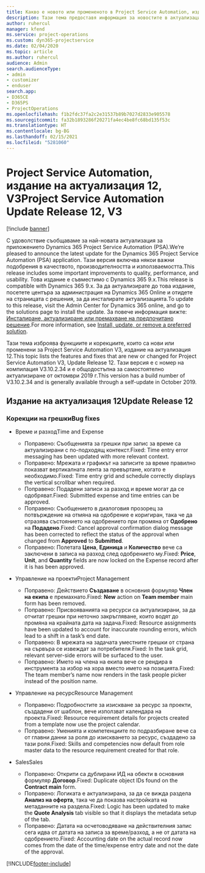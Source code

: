 ```yaml
---
title: Какво е новото или промененото в Project Service Automation, издание на актуализация 12, V3
description: Тази тема предоставя информация за новостите в актуализацията на Project Service Automation, издание 12, V3.
author: ruhercul
manager: kfend
ms.service: project-operations
ms.custom: dyn365-projectservice
ms.date: 02/04/2020
ms.topic: article
ms.author: ruhercul
audience: Admin
search.audienceType:
- admin
- customizer
- enduser
search.app:
- D365CE
- D365PS
- ProjectOperations
ms.openlocfilehash: f1b2fdc37fa2c2e31537b89b7027d2833e905578
ms.sourcegitcommit: fa32b1893286f20271fa4ec4be8fc68bd135f53c
ms.translationtype: HT
ms.contentlocale: bg-BG
ms.lasthandoff: 02/15/2021
ms.locfileid: "5281060"
---
```

# <a name="project-service-automation-update-release-12-v3"></a><span data-ttu-id="545ad-103">Project Service Automation, издание на актуализация 12, V3</span><span class="sxs-lookup"><span data-stu-id="545ad-103">Project Service Automation Update Release 12, V3</span></span>

[!include [banner](../includes/psa-now-project-operations.md)]

<span data-ttu-id="545ad-104">С удоволствие съобщаваме за най-новата актуализация за приложението Dynamics 365 Project Service Automation (PSA).</span><span class="sxs-lookup"><span data-stu-id="545ad-104">We’re pleased to announce the latest update for the Dynamics 365 Project Service Automation (PSA) application.</span></span> <span data-ttu-id="545ad-105">Тази версия включва някои важни подобрения в качеството, производителността и използваемостта.</span><span class="sxs-lookup"><span data-stu-id="545ad-105">This release includes some important improvements to quality, performance, and usability.</span></span> <span data-ttu-id="545ad-106">Това издание е съвместимо с Dynamics 365 9.x.</span><span class="sxs-lookup"><span data-stu-id="545ad-106">This release is compatible with Dynamics 365 9.x.</span></span> <span data-ttu-id="545ad-107">За да актуализирате до това издание, посетете центъра за администрация на Dynamics 365 Online и отидете на страницата с решения, за да инсталирате актуализацията.</span><span class="sxs-lookup"><span data-stu-id="545ad-107">To update to this release, visit the Admin Center for Dynamics 365 online, and go to the solutions page to install the update.</span></span> <span data-ttu-id="545ad-108">За повече информация вижте: [Инсталиране, актуализиране или премахване на предпочитано решение](https://docs.microsoft.com/power-platform/admin/install-remove-preferred-solution).</span><span class="sxs-lookup"><span data-stu-id="545ad-108">For more information, see [Install, update, or remove a preferred solution](https://docs.microsoft.com/power-platform/admin/install-remove-preferred-solution).</span></span>

<span data-ttu-id="545ad-109">Тази тема изброява функциите и корекциите, които са нови или променени за Project Service Automation V3, издание на актуализация 12.</span><span class="sxs-lookup"><span data-stu-id="545ad-109">This topic lists the features and fixes that are new or changed for Project Service Automation V3, Update Release 12.</span></span> <span data-ttu-id="545ad-110">Тази версия е с номер на компилация V3.10.2.34 и е общодостъпна за самостоятелно актуализиране от октомври 2019 г.</span><span class="sxs-lookup"><span data-stu-id="545ad-110">This version has a build number of V3.10.2.34 and is generally available through a self-update in October 2019.</span></span>

## <a name="update-release-12"></a><span data-ttu-id="545ad-111">Издание на актуализация 12</span><span class="sxs-lookup"><span data-stu-id="545ad-111">Update Release 12</span></span>

### <a name="bug-fixes"></a><span data-ttu-id="545ad-112">Корекции на грешки</span><span class="sxs-lookup"><span data-stu-id="545ad-112">Bug fixes</span></span>

- <span data-ttu-id="545ad-113">Време и разход</span><span class="sxs-lookup"><span data-stu-id="545ad-113">Time and Expense</span></span>

    - <span data-ttu-id="545ad-114">Поправено: Съобщенията за грешки при запис за време са актуализирани с по-подходящ контекст.</span><span class="sxs-lookup"><span data-stu-id="545ad-114">Fixed: Time entry error messaging has been updated with more relevant context.</span></span>
    - <span data-ttu-id="545ad-115">Поправено: Мрежата и графикът на записите за време правилно показват вертикалната лента за превъртане, когато е необходимо.</span><span class="sxs-lookup"><span data-stu-id="545ad-115">Fixed: Time entry grid and schedule correctly displays the vertical scrollbar when required.</span></span>
    - <span data-ttu-id="545ad-116">Поправено: Подадени записи за разход и време могат да се одобряват.</span><span class="sxs-lookup"><span data-stu-id="545ad-116">Fixed: Submitted expense and time entries can be approved.</span></span>
    - <span data-ttu-id="545ad-117">Поправено: Съобщението в диалоговия прозорец за потвърждение на отмяна на одобрение е коригиран, така че да отразява състоянието на одобрението при промяна от **Одобрено** на **Подадено**.</span><span class="sxs-lookup"><span data-stu-id="545ad-117">Fixed: Cancel approval confirmation dialog message has been corrected to reflect the status of the approval when changed from **Approved** to **Submitted**.</span></span>
    - <span data-ttu-id="545ad-118">Поправено: Полетата **Цена**, **Единица** и **Количество** вече са заключени в записа на разход след одобрението му.</span><span class="sxs-lookup"><span data-stu-id="545ad-118">Fixed: **Price**, **Unit**, and **Quantity** fields are now locked on the Expense record after it is has been approved.</span></span>

- <span data-ttu-id="545ad-119">Управление на проекти</span><span class="sxs-lookup"><span data-stu-id="545ad-119">Project Management</span></span>

    - <span data-ttu-id="545ad-120">Поправено: Действието **Създаване** в основния формуляр **Член на екипа** е премахнато.</span><span class="sxs-lookup"><span data-stu-id="545ad-120">Fixed: **New** action on **Team member** main form has been removed.</span></span>
    - <span data-ttu-id="545ad-121">Поправено: Присвояванията на ресурси са актуализирани, за да отчитат грешки при неточно закръгляване, които водят до промяна на крайната дата на задача.</span><span class="sxs-lookup"><span data-stu-id="545ad-121">Fixed: Resource assignments have been updated to account for inaccurate rounding errors, which lead to a shift in a task’s end date.</span></span>
    - <span data-ttu-id="545ad-122">Поправено: В мрежата на задачата уместните грешки от страна на сървъра се извеждат за потребителя.</span><span class="sxs-lookup"><span data-stu-id="545ad-122">Fixed: In the task grid, relevant server-side errors will be surfaced to the user.</span></span>
    - <span data-ttu-id="545ad-123">Поправено: Името на члена на екипа вече се рендира в инструмента за избор на хора вместо името на позицията.</span><span class="sxs-lookup"><span data-stu-id="545ad-123">Fixed: The team member’s name now renders in the task people picker instead of the position name.</span></span>

- <span data-ttu-id="545ad-124">Управление на ресурс</span><span class="sxs-lookup"><span data-stu-id="545ad-124">Resource Management</span></span>

    - <span data-ttu-id="545ad-125">Поправено: Подробностите за изискване за ресурс за проекти, създадени от шаблон, вече използват календара на проекта.</span><span class="sxs-lookup"><span data-stu-id="545ad-125">Fixed: Resource requirement details for projects created from a template now use the project calendar.</span></span>
    - <span data-ttu-id="545ad-126">Поправено: Уменията и компетенциите по подразбиране вече са от главни данни за роля до изискването за ресурс, създадено за тази роля.</span><span class="sxs-lookup"><span data-stu-id="545ad-126">Fixed: Skills and competencies now default from role master data to the resource requirement created for that role.</span></span>

- <span data-ttu-id="545ad-127">Sales</span><span class="sxs-lookup"><span data-stu-id="545ad-127">Sales</span></span>

    - <span data-ttu-id="545ad-128">Поправено: Открити са дублирани ИД на обекти в основния формуляр **Договор**.</span><span class="sxs-lookup"><span data-stu-id="545ad-128">Fixed: Duplicate object IDs found on the **Contract main** form.</span></span>
    - <span data-ttu-id="545ad-129">Поправено: Логиката е актуализирана, за да се вижда раздела **Анализ на оферта**, така че да показва настройката на метаданните на раздела.</span><span class="sxs-lookup"><span data-stu-id="545ad-129">Fixed: Logic has been updated to make the **Quote Analysis** tab visible so that it displays the metadata setup of the tab.</span></span>
    - <span data-ttu-id="545ad-130">Поправено: Датата на осчетоводяване на действителния запис сега идва от датата на записа за време/разход, а не от датата на одобрението.</span><span class="sxs-lookup"><span data-stu-id="545ad-130">Fixed: Accounting date on the actual record now comes from the date of the time/expense entry date and not the date of the approval.</span></span>


[!INCLUDE[footer-include](../includes/footer-banner.md)]